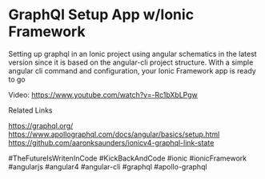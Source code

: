 # GraphQl Setup App w/Ionic Framework

Setting up graphql in an Ionic project using angular schematics in the latest version since it is based on the angular-cli project structure. With a simple angular cli command and configuration, your Ionic Framework app is ready to go

Video: https://www.youtube.com/watch?v=-Rc1bXbLPgw

Related Links

https://graphql.org/
https://www.apollographql.com/docs/angular/basics/setup.html
https://github.com/aaronksaunders/ionicv4-graphql-link-state

#TheFutureIsWritenInCode
#KickBackAndCode
#ionic
#ionicFramework
#angularjs
#angular4
#angular-cli
#graphql
#apollo-graphql

